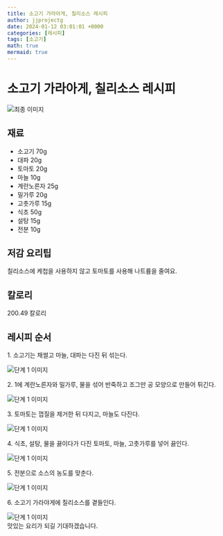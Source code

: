 ```yaml
---
title: 소고기 가라아게, 칠리소스 레시피
author: jjprojectg
date: 2024-01-12 03:01:01 +0000
categories: [레시피]
tags: [소고기]
math: true
mermaid: true
---
```

<meta name="og:type" content="website"/>
<meta charset="UTF-8"/>
<div class="header">
  <h1>소고기 가라아게, 칠리소스 레시피</h1>
</div>

<div class="container my-4">
  <div class="row">
    <div class="col-12 col-md-6">
      <div class="recipe-image">
        <img src="http://www.foodsafetykorea.go.kr/uploadimg/20190408/20190408095001_1554684601056.jpg" class="step-image" alt="최종 이미지"/>
      </div>
    </div>
    <div class="col-12 col-md-6">
      <div class="ingredients">
        <h2>재료</h2>
        <ul class="card">
          <li> 소고기 70g </li>
          <li>  대파 20g </li>
          <li>  토마토 20g </li>
          <li>  마늘 10g </li>
          <li>  계란노른자 25g </li>
          <li>  밀가루 20g </li>
          <li>  고춧가루 15g </li>
          <li>  식초 50g </li>
          <li>  설탕 15g </li>
          <li>  전분 10g </li>
</ul>
      </div>
    </div>
    <div class="col-12 col-md-6">
      <div class="ingredients">
        <h2>저감 요리팁</h2>
        <div class="card"> 
          <p>
            칠리소스에 케첩을 사용하지 않고 토마토를 사용해 나트륨을 줄여요.
          </p>
        </div>
      </div>
      <div class="ingredients">
        <h2>칼로리</h2>
        <div class="card"> 
          <p>
            200.49 칼로리
          </p>
        </div>
      </div>
    </div>
  </div>

  <h2 class="my-4">레시피 순서</h2>
  <div class="card recipe-card">
    <div class="card-body recipe-step">
      <p class="card-text step-description">1. 소고기는 채썰고 마늘, 대파는 다진 뒤 섞는다.</p>
      <img src="http://www.foodsafetykorea.go.kr/uploadimg/20190408/20190408095037_1554684637290.jpg" alt="단계 1 이미지" class="step-image"/>
    </div>
  </div>
  <div class="card recipe-card">
    <div class="card-body recipe-step">
      <p class="card-text step-description">2. 1에 계란노른자와 밀가루, 물을 섞어 반죽하고 조그만 공 모양으로 만들어 튀긴다.</p>
      <img src="http://www.foodsafetykorea.go.kr/uploadimg/20190408/20190408095056_1554684656422.jpg" alt="단계 1 이미지" class="step-image"/>
    </div>
  </div>
  <div class="card recipe-card">
    <div class="card-body recipe-step">
      <p class="card-text step-description">3. 토마토는 껍질을 제거한 뒤 다지고, 마늘도 다진다.</p>
      <img src="http://www.foodsafetykorea.go.kr/uploadimg/20190408/20190408095114_1554684674696.jpg" alt="단계 1 이미지" class="step-image"/>
    </div>
  </div>
  <div class="card recipe-card">
    <div class="card-body recipe-step">
      <p class="card-text step-description">4. 식초, 설탕, 물을 끓이다가 다진 토마토, 마늘, 고춧가루를 넣어 끓인다.</p>
      <img src="http://www.foodsafetykorea.go.kr/uploadimg/20190408/20190408095134_1554684694510.jpg" alt="단계 1 이미지" class="step-image"/>
    </div>
  </div>
  <div class="card recipe-card">
    <div class="card-body recipe-step">
      <p class="card-text step-description">5. 전분으로 소스의 농도를 맞춘다.</p>
      <img src="http://www.foodsafetykorea.go.kr/uploadimg/20190408/20190408095155_1554684715015.jpg" alt="단계 1 이미지" class="step-image"/>
    </div>
  </div>
  <div class="card recipe-card">
    <div class="card-body recipe-step">
      <p class="card-text step-description">6. 소고기 가라야게에 칠리소스를 곁들인다.</p>
      <img src="http://www.foodsafetykorea.go.kr/uploadimg/20190408/20190408095214_1554684734976.jpg" alt="단계 1 이미지" class="step-image"/>
    </div>
  </div>

</div>
맛있는 요리가 되길 기대하겠습니다.
